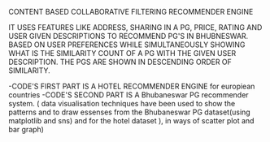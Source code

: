 CONTENT BASED COLLABORATIVE FILTERING RECOMMENDER ENGINE 


IT USES FEATURES LIKE ADDRESS, SHARING IN A PG, PRICE, RATING AND USER GIVEN DESCRIPTIONS TO RECOMMEND PG'S IN BHUBNESWAR.
BASED ON USER PREFERENCES WHILE SIMULTANEOUSLY SHOWING WHAT IS THE SIMILARITY COUNT OF A PG WITH THE GIVEN USER DESCRIPTION.
THE PGS ARE SHOWN IN DESCENDING ORDER OF SIMILARITY.

-CODE'S FIRST PART IS A HOTEL RECOMMENDER ENGINE for europiean countries
-CODE'S SECOND PART IS A Bhubaneswar PG recommender system.
( data visualisation techniques have been used to show the patterns and to draw essenses from the Bhubaneswar PG dataset(using matplotlib and sns) and for the hotel dataset ),
in ways of scatter plot and bar graph)
